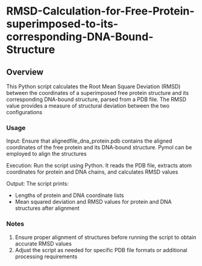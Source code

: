 # RMSD-Calculation-for-Free-Protein-superimposed-to-its-corresponding-DNA-Bound-Structure

## Overview
This Python script calculates the Root Mean Square Deviation (RMSD) between the coordinates of a superimposed free protein structure and its corresponding DNA-bound structure, parsed from a PDB file. The RMSD value provides a measure of structural deviation between the two configurations

### Usage
Input: Ensure that alignedfile_dna_protein.pdb contains the aligned coordinates of the free protein and its DNA-bound structure. Pymol can be employed to align the structures

Execution: Run the script using Python. It reads the PDB file, extracts atom coordinates for protein and DNA chains, and calculates RMSD values

Output: The script prints:
- Lengths of protein and DNA coordinate lists
- Mean squared deviation and RMSD values for protein and DNA structures after alignment

### Notes
1. Ensure proper alignment of structures before running the script to obtain accurate RMSD values
2. Adjust the script as needed for specific PDB file formats or additional processing requirements
